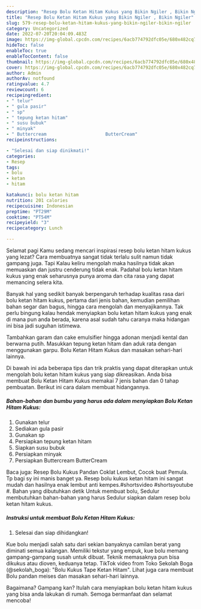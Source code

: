 ```yaml
---
description: "Resep Bolu Ketan Hitam Kukus yang Bikin Ngiler , Bikin Ngiler"
title: "Resep Bolu Ketan Hitam Kukus yang Bikin Ngiler , Bikin Ngiler"
slug: 579-resep-bolu-ketan-hitam-kukus-yang-bikin-ngiler-bikin-ngiler
category: Uncategorized
date: 2022-07-20T20:04:09.483Z
image: https://img-global.cpcdn.com/recipes/6acb774792dfc05e/680x482cq70/bolu-ketan-hitam-kukus-foto-resep-utama.jpg
hideToc: false
enableToc: true
enableTocContent: false
thumbnail: https://img-global.cpcdn.com/recipes/6acb774792dfc05e/680x482cq70/bolu-ketan-hitam-kukus-foto-resep-utama.jpg
cover: https://img-global.cpcdn.com/recipes/6acb774792dfc05e/680x482cq70/bolu-ketan-hitam-kukus-foto-resep-utama.jpg
author: Admin
authorAv: notfound
ratingvalue: 4.7
reviewcount: 6
recipeingredient:
- " telur"
- " gula pasir"
- " sp"
- " tepung ketan hitam"
- " susu bubuk"
- " minyak"
- " Buttercream                      ButterCream"
recipeinstructions:

- "Selesai dan siap dinikmati!"
categories:
- Resep
tags:
- bolu
- ketan
- hitam

katakunci: bolu ketan hitam 
nutrition: 201 calories
recipecuisine: Indonesian
preptime: "PT29M"
cooktime: "PT54M"
recipeyield: "3"
recipecategory: Lunch

---
```



Selamat pagi Kamu sedang mencari inspirasi resep bolu ketan hitam kukus yang lezat? Cara membuatnya sangat tidak terlalu sulit namun tidak gampang juga. Tapi Kalau keliru mengolah maka hasilnya tidak akan memuaskan dan justru cenderung tidak enak. Padahal bolu ketan hitam kukus yang enak seharusnya punya aroma dan cita rasa yang dapat memancing selera kita.


Banyak hal yang sedikit banyak berpengaruh terhadap kualitas rasa dari bolu ketan hitam kukus, pertama dari jenis bahan, kemudian pemilihan bahan segar dan bagus, hingga cara mengolah dan menyajikannya. Tak perlu bingung kalau hendak menyiapkan bolu ketan hitam kukus yang enak di mana pun anda berada, karena asal sudah tahu caranya maka hidangan ini bisa jadi suguhan istimewa.

Tambahkan garam dan cake emulsifier hingga adonan menjadi kental dan berwarna putih. Masukkan tepung ketan hitam dan aduk rata dengan menggunakan garpu. Bolu Ketan Hitam Kukus dan masakan sehari-hari lainnya.


Di bawah ini ada beberapa tips dan trik praktis yang dapat diterapkan untuk mengolah bolu ketan hitam kukus yang siap dikreasikan. Anda bisa membuat Bolu Ketan Hitam Kukus memakai 7 jenis bahan dan 0 tahap pembuatan. Berikut ini cara dalam membuat hidangannya.

<!--inarticleads1-->

##### Bahan-bahan dan bumbu yang harus ada dalam menyiapkan Bolu Ketan Hitam Kukus:

1. Gunakan  telur
1. Sediakan  gula pasir
1. Gunakan  sp
1. Persiapkan  tepung ketan hitam
1. Siapkan  susu bubuk
1. Persiapkan  minyak
1. Persiapkan  Buttercream                      ButterCream


Baca juga: Resep Bolu Kukus Pandan Coklat Lembut, Cocok buat Pemula. Tp bagi sy ini manis banget ya. Resep bolu kukus ketan hitam ini sangat mudah dan hasilnya enak lembut anti kempes.#shortsvideo #shortsyoutube #. Bahan yang dibutuhkan detik Untuk membuat bolu, Sedulur membutuhkan bahan-bahan yang harus Sedulur siapkan dalam resep bolu ketan hitam kukus. 

<!--inarticleads2-->

##### Instruksi untuk membuat Bolu Ketan Hitam Kukus:


1. Selesai dan siap dihidangkan!

Kue bolu menjadi salah satu dari sekian banyaknya camilan berat yang diminati semua kalangan. Memiliki tekstur yang empuk, kue bolu memang gampang-gampang susah untuk dibuat. Teknik memasaknya pun bisa dikukus atau dioven, keduanya tetap. TikTok video from Toko Sekolah Boga (@sekolah_boga): &#34;Bolu Kukus Tape Ketan Hitam&#34;. Lihat juga cara membuat Bolu pandan meises dan masakan sehari-hari lainnya. 

Bagaimana? Gampang kan? Itulah cara menyiapkan bolu ketan hitam kukus yang bisa anda lakukan di rumah. Semoga bermanfaat dan selamat mencoba!
